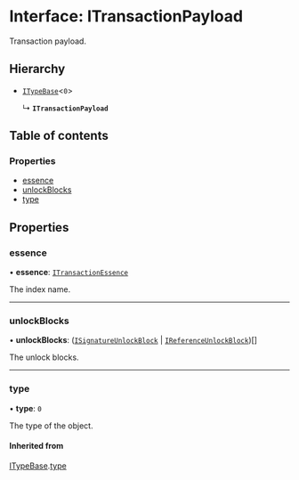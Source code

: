 # Interface: ITransactionPayload

Transaction payload.

## Hierarchy

- [`ITypeBase`](ITypeBase.md)<``0``\>

  ↳ **`ITransactionPayload`**

## Table of contents

### Properties

- [essence](ITransactionPayload.md#essence)
- [unlockBlocks](ITransactionPayload.md#unlockblocks)
- [type](ITransactionPayload.md#type)

## Properties

### essence

• **essence**: [`ITransactionEssence`](ITransactionEssence.md)

The index name.

___

### unlockBlocks

• **unlockBlocks**: ([`ISignatureUnlockBlock`](ISignatureUnlockBlock.md) \| [`IReferenceUnlockBlock`](IReferenceUnlockBlock.md))[]

The unlock blocks.

___

### type

• **type**: ``0``

The type of the object.

#### Inherited from

[ITypeBase](ITypeBase.md).[type](ITypeBase.md#type)
